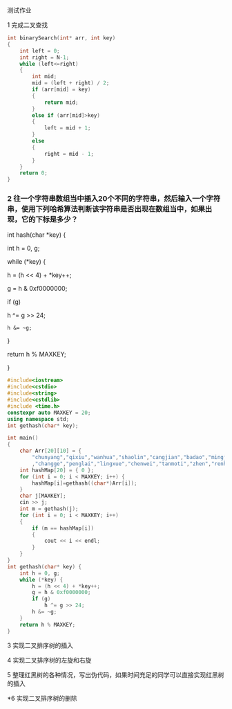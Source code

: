 测试作业

1 完成二叉查找

```c++
int binarySearch(int* arr, int key)
{
	int left = 0;
	int right = N-1;
	while (left<=right)
	{
		int mid;
		mid = (left + right) / 2;
		if (arr[mid] = key)
		{
			return mid;
		}
		else if (arr[mid]>key)
		{
			left = mid + 1;
		}
		else
		{
			right = mid - 1;
		}
	}
	return 0;
}
```

### 2 往一个字符串数组当中插入20个不同的字符串，然后输入一个字符串，使用下列哈希算法判断该字符串是否出现在数组当中，如果出现，它的下标是多少？

int hash(char *key) {

int h = 0, g; 

while (*key) {

h = (h << 4) + *key++;

g = h & 0xf0000000; 

if (g) 

h ^= g >> 24;

 	h &= ~g;

}

return h % MAXKEY;

}

```c++
#include<iostream>
#include<cstdio>
#include<string>
#include<cstdlib>
#include <time.h>
constexpr auto MAXKEY = 20;
using namespace std;
int gethash(char* key);

int main()
{
	char Arr[20][10] = {
		"chunyang","qixiu","wanhua","shaolin","cangjian","badao","mingjiao","tiance","wudu","tangmen","gaibang","cangyun"
		,"changge","penglai","lingxue","chenwei","tanmoti","zhen","renheyi","jiafei" };
	int hashMap[20] = { 0 };
	for (int i = 0; i < MAXKEY; i++) {
		hashMap[i]=gethash((char*)Arr[i]);
	}
	char j[MAXKEY];
	cin >> j;
	int m = gethash(j);
	for (int i = 0; i < MAXKEY; i++)
	{
		if (m == hashMap[i])
		{
			cout << i << endl;
		}
	}
}
int gethash(char* key) {
	int h = 0, g;
	while (*key) {
		h = (h << 4) + *key++;
		g = h & 0xf0000000;
		if (g)
			h ^= g >> 24;
		h &= ~g;
	}
	return h % MAXKEY;
}
```

3 实现二叉排序树的插入

4 实现二叉排序树的左旋和右旋

5 整理红黑树的各种情况，写出伪代码，如果时间充足的同学可以直接实现红黑树的插入

*6 实现二叉排序树的删除